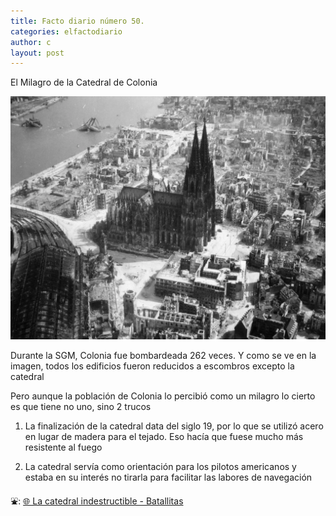 ```yaml
---
title: Facto diario número 50.
categories: elfactodiario
author: c
layout: post
---
```

El Milagro de la Catedral de Colonia

![2025_07_27_09_25_57_untitled-1.webp](/assets/2025_07_27_09_25_57_untitled-1.webp)

Durante la SGM, Colonia fue bombardeada 262 veces. Y como se ve en la imagen, todos los edificios fueron reducidos a escombros excepto la catedral 

Pero aunque la población de Colonia lo percibió como un milagro lo cierto es que tiene no uno, sino 2 trucos

1. La finalización de la catedral data del siglo 19, por lo que se utilizó acero en lugar de madera para el tejado. Eso hacía que fuese mucho más resistente al fuego

2. La catedral servía como orientación para los pilotos americanos y estaba en su interés no tirarla para facilitar las labores de navegación

⛲️: [🌐 La catedral indestructible - Batallitas](https://batallitas.es/la-catedral-milagrosa/)
